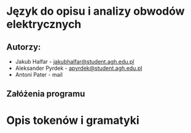 # Język do opisu i analizy obwodów elektrycznych

## Autorzy:
- Jakub Halfar - jakubhalfar@student.agh.edu.pl
- Aleksander Pyrdek - apyrdek@student.agh.edu.pl
- Antoni Pater - mail

## Załóżenia programu


# Opis tokenów i gramatyki

